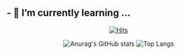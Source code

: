 ## - 🌱 I’m currently learning ...

<div align="center">
  
  [![Hits](https://hits.seeyoufarm.com/api/count/incr/badge.svg?url=https%3A%2F%2Fgithub.com%2FDoKkangs&count_bg=%23AEF5A9&title_bg=%232CD953&icon=waze.svg&icon_color=%23F7EF71&title=hits&edge_flat=false)](https://github.com/DoKkangs)
  
  ![Anurag's GitHub stats](https://github-readme-stats.vercel.app/api?username=DoKkangs&show_icons=true&theme=vue) ![Top Langs](https://github-readme-stats.vercel.app/api/top-langs/?username=DoKkangs&layout=compact&theme=vue)
  
</div>




<!--
**DoKkangs/DoKkangs** is a ✨ _special_ ✨ repository because its `README.md` (this file) appears on your GitHub profile.
![header](https://capsule-render.vercel.app/api?type=${배경타입}&color=auto&height=${높이}&section=header&text=${텍스트}&fontSize=${글자크기}&animation=${텍스트 효과})
Here are some ideas to get you started:
- 🔭 I’m currently working on ...
- 🌱 I’m currently learning ...
- 👯 I’m looking to collaborate on ...
- 🤔 I’m looking for help with ...
- 💬 Ask me about ...
- 📫 How to reach me: ...
- 😄 Pronouns: ...
- ⚡ Fun fact: ...
-->
